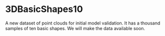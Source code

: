 # 3DBasicShapes10
A new dataset of point clouds for initial model validation. It has a thousand samples of ten basic shapes. 
We will make the data available soon.
